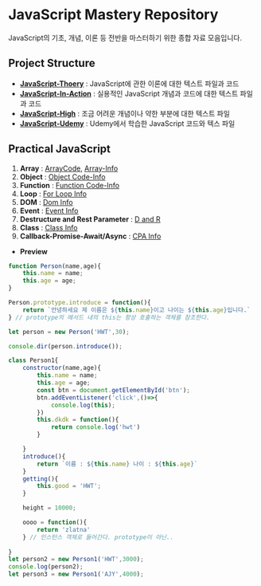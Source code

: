 # JavaScript Mastery Repository
JavaScript의 기초, 개념, 이론 등 전반을 마스터하기 위한 종합 자료 모음입니다.


## Project Structure
- **[JavaScript-Thoery](https://github.com/hongwontae/JavaScript/tree/main/JS-Theory)** : JavaScript에 관한 이론에 대한 텍스트 파일과 코드
- **[JavaScript-In-Action](https://github.com/hongwontae/JavaScript/tree/main/JavaScript-In-Action)** : 실용적인 JavaScript 개념과 코드에 대한 텍스트 파일과 코드
- **[JavaScript-High](https://github.com/hongwontae/JavaScript/tree/main/JavaScript-High)** : 조금 어려운 개념이나 약한 부분에 대한 텍스트 파일
- **[JavaScript-Udemy](https://github.com/hongwontae/JavaScript/tree/main/JavaScript-Udemy)** : Udemy에서 학습한 JavaScript 코드와 텍스 파일


## Practical JavaScript
1. **Array** : [ArrayCode](https://github.com/hongwontae/JavaScript/blob/main/JavaScript-In-Action/Array/includes-reverse-reduce-split-join-some-every.js), [Array-Info](https://github.com/hongwontae/JavaScript/blob/main/JavaScript-In-Action/Array/ArrayMethod.txt)
2. **Object** : [Object Code-Info](https://github.com/hongwontae/JavaScript/blob/main/JavaScript-In-Action/object/app.js)
3. **Function** : [Function Code-Info](https://github.com/hongwontae/JavaScript/blob/main/JavaScript-In-Action/function/function1.js)
4. **Loop** : [For Loop Info](https://github.com/hongwontae/JavaScript/tree/main/JavaScript-In-Action/Loop)
5. **DOM** : [Dom Info](https://github.com/hongwontae/JavaScript/tree/main/JavaScript-In-Action/DOM)
6. **Event** : [Event Info](https://github.com/hongwontae/JavaScript/tree/main/JavaScript-In-Action/event)
7. **Destructure and Rest Parameter** : [D and R](https://github.com/hongwontae/JavaScript/tree/main/JavaScript-In-Action/DestructorAndRest)
8. **Class** : [Class Info](https://github.com/hongwontae/JavaScript/tree/main/JavaScript-In-Action/class)
9. **Callback-Promise-Await/Async** : [CPA Info](https://github.com/hongwontae/JavaScript/tree/main/JavaScript-In-Action/Promise)

- **Preview**
```javascript
function Person(name,age){
    this.name = name;
    this.age = age;
}

Person.prototype.introduce = function(){
    return `안녕하세요 제 이름은 ${this.name}이고 나이는 ${this.age}입니다.`
} // prototype의 메서드 내의 this는 항상 호출하는 객체를 참조한다.

let person = new Person('HWT',30);

console.dir(person.introduce());

class Person1{
    constructor(name,age){
        this.name = name;
        this.age = age; 
        const btn = document.getElementById('btn');
        btn.addEventListener('click',()=>{
            console.log(this);
        })
        this.dkdk = function(){
            return console.log('hwt')
        }

    }
    introduce(){
        return `이름 : ${this.name} 나이 : ${this.age}`
    }
    getting(){
        this.good = 'HWT';
    }

    height = 10000;

    oooo = function(){
        return 'zlatna'
    } // 인스턴스 객체로 들어간다. prototype이 아닌..
    
}
let person2 = new Person1('HWT',3000);
console.log(person2);
let person3 = new Person1('AJY',4000);
```